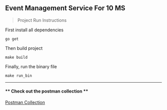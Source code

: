 ## Event Management Service For 10 MS

> Project Run Instructions 

First install all dependencies 
```shell
go get
```
Then build project
```shell
make build
```
Finally, run the binary file
```shell
make run_bin
```


---

#### ** Check out the postman collection ** 

[Postman Collection](https://github.com/faisal-porag/event_management_service_10MS/blob/master/postman_collection/event_management_system_10MS.postman_collection.json)

